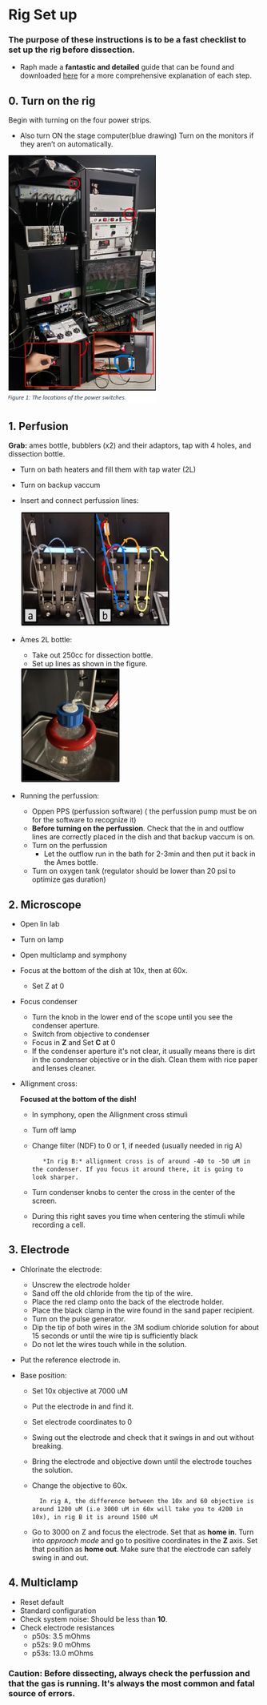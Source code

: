 # Rig Set up
### The purpose of these instructions is to be a fast checklist to set up the rig before dissection. 

- Raph made a **fantastic and detailed** guide that can be found and downloaded [here](../images/RigSetUp.pdf)  for a more comprehensive explanation of each step.


## 0. Turn on the rig
Begin with turning on the four power strips. 

- Also turn ON the stage computer(blue drawing)
Turn on the monitors if they aren’t on automatically.

<img src="../images/buttons.png"> 

## 1. Perfusion
**Grab:** ames bottle, bubblers (x2) and their adaptors, tap with 4 holes, and dissection bottle. 
- Turn on bath heaters and fill them with tap water (2L)
- Turn on backup vaccum
- Insert and connect perfussion lines: 

    <img src="../images/perfussion.png" width="300" height="230"> 
- Ames 2L bottle:
    - Take out 250cc for dissection bottle.
    - Set up lines as shown in the figure.

    <img src="../images/Ames.png"  width="200" height="230"> 
- Running the perfussion:
    - Oppen PPS (perfussion software) ( the perfussion pump must be on for the software to recognize it)
    - **Before turning on the perfussion**. Check that the in and outflow lines are correctly placed in the dish and that backup vaccum is on. 
    - Turn on the perfussion
        - Let the outflow run in the bath for 2-3min and then put it back in the Ames bottle. 
    - Turn on oxygen tank (regulator should be lower than 20 psi to optimize gas duration)


## 2. Microscope
- Open lin lab
- Turn on lamp
- Open multiclamp and symphony
- Focus at the bottom of the dish at 10x, then at 60x. 
    - Set Z at 0 
- Focus condenser
    - Turn the knob in the lower end of the scope until you see the condenser aperture. 
    - Switch from objective to condenser
    - Focus in **Z** and Set **C** at 0 
    - If the condenser aperture it's not clear, it usually means there is dirt in the condenser objective or in the dish. Clean them with rice paper and lenses cleaner. 
- Allignment cross: 

    **Focused at the bottom of the dish!**
    - In symphony, open the Allignment cross stimuli
    - Turn off lamp
    - Change filter (NDF) to 0 or 1, if needed (usually needed in rig A)
        
             *In rig B:* allignment cross is of around -40 to -50 uM in the condenser. If you focus it around there, it is going to look sharper. 

    - Turn condenser knobs to center the cross in the center of the screen. 
    - During this right saves you time when centering the stimuli while recording a cell. 

## 3. Electrode 
- Chlorinate the electrode:
    - Unscrew the electrode holder
    - Sand off the old chloride from the tip of the wire. 
    - Place the red clamp onto the back of the electrode holder. 
    - Place the black clamp in the wire found in the sand paper recipient. 
    - Turn on the pulse generator. 
    - Dip the tip of both wires in the 3M sodium chloride solution for  about 15 seconds or until the wire tip is sufficiently black
    - Do not let the wires touch while in the solution.
- Put the reference electrode in. 
    
- Base position: 
    - Set 10x objective at 7000 uM
    - Put the electrode in and find it.
    - Set electrode coordinates to 0
    - Swing out the electrode and check that it swings in and out without breaking. 
    - Bring the electrode and objective down until the electrode touches the solution. 
    - Change the objective to 60x. 

            In rig A, the difference between the 10x and 60 objective is around 1200 uM (i.e 3000 uM in 60x will take you to 4200 in 10x), in rig B it is around 1500 uM 
    - Go to 3000 on Z and focus the electrode. Set that as **home in**. Turn into *approach mode* and go to positive coordinates in the **Z** axis. Set  that position as **home out**. Make sure that the electrode can safely swing in and out. 


## 4. Multiclamp
- Reset default
- Standard configuration
- Check system noise: Should be less than **10**.
- Check electrode resistances
    - p50s: 3.5 mOhms
    - p52s: 9.0 mOhms
    - p53s: 13.0 mOhms

### **Caution:** Before dissecting, always check the perfussion and that the gas is running. It's always the most common and fatal source of errors. 

